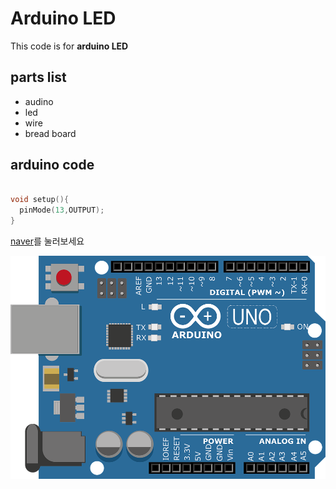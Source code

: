 # Arduino LED 
This code is for **arduino LED**

## parts list

* audino
* led
* wire
* bread board


## arduino code

```cpp

void setup(){
  pinMode(13,OUTPUT);
}

```
[naver](https://www.naver.com)를 눌러보세요


![fig](https://github.com/cchamchi/arduino_led/blob/master/image/arduino-2168193_960_720.png)

